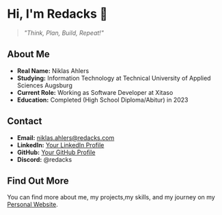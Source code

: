 # Hi, I'm Redacks 👋

> _"Think, Plan, Build, Repeat!"_

## About Me

- **Real Name:** Niklas Ahlers
- **Studying:** Information Technology at Technical University of Applied Sciences Augsburg
- **Current Role:** Working as Software Developer at Xitaso
- **Education:** Completed (High School Diploma/Abitur) in 2023

## Contact

- **Email:** [niklas.ahlers@redacks.com](mailto:niklas.ahlers@redacks.com)
- **LinkedIn:** [Your LinkedIn Profile](https://www.linkedin.com/in/niklas-ahlers-a183a3318/)
- **GitHub:** [Your GitHub Profile](https://github.com/Redacks)
- **Discord:** @redacks

## Find Out More

You can find more about me, my projects,my skills, and my journey on my [Personal Website](https://redacks.com).
